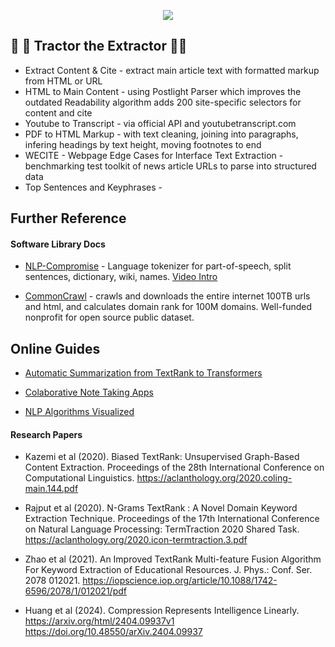 <p align="center">
<img src="https://i.imgur.com/4GOOM9s.jpeg"> 
</p>

## 📜 🚜 Tractor the Extractor 🚜📜 

* Extract Content & Cite - extract main article text with formatted markup from HTML or URL 
* HTML to Main Content - using Postlight Parser which improves  the outdated Readability algorithm adds 200 site-specific selectors for content and cite
* Youtube to Transcript - via official API and youtubetranscript.com
* PDF to HTML Markup - with text cleaning, joining into paragraphs, infering headings by text height, moving footnotes to end
* WECITE - Webpage Edge Cases for Interface Text Extraction - benchmarking test toolkit of news article URLs to parse into structured data
* Top Sentences and Keyphrases - 


## Further Reference  

#### Software Library Docs

*   [NLP-Compromise](https://observablehq.com/@spencermountain/nlp-compromise) - Language tokenizer for part-of-speech, split sentences, dictionary, wiki, names. [Video Intro](https://vimeo.com/496095722)

*   [CommonCrawl](https://commoncrawl.org/examples) - crawls and downloads the entire internet 100TB urls and html, and calculates domain rank for 100M domains. Well-funded nonprofit for open source public dataset.

## Online Guides 

* [Automatic Summarization from TextRank to Transformers](https://blog.fastforwardlabs.com/2021/09/22/automatic-summarization-from-textrank-to-transformers.html)


* [Colaborative Note Taking Apps](https://github.com/yjs/yjs?tab=readme-ov-file#who-is-using-yjs)

*   [NLP Algorithms Visualized](https://github.com/janlukasschroeder/nlp-cheat-sheet-python/blob/master/README.md)

#### Research Papers


* Kazemi et al (2020). Biased TextRank: Unsupervised Graph-Based Content Extraction. Proceedings of the 28th International Conference on Computational Linguistics. https://aclanthology.org/2020.coling-main.144.pdf

*  Rajput et al (2020). N-Grams TextRank : A Novel Domain Keyword Extraction Technique. Proceedings of the 17th International Conference on Natural Language Processing: TermTraction 2020 Shared Task. https://aclanthology.org/2020.icon-termtraction.3.pdf

*  Zhao et al (2021). An Improved TextRank Multi-feature Fusion Algorithm For Keyword Extraction of Educational Resources. J. Phys.: Conf. Ser. 2078 012021. https://iopscience.iop.org/article/10.1088/1742-6596/2078/1/012021/pdf


* Huang et al (2024). Compression Represents Intelligence Linearly. https://arxiv.org/html/2404.09937v1  https://doi.org/10.48550/arXiv.2404.09937